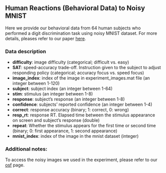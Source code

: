 ## Human Reactions (Behavioral Data) to Noisy MNIST
Here we provide our behavioral data from 64 human subjects who performed a digit discrimination task using noisy MNIST dataset. For more details, pleases refer to our paper [here](https://www.biorxiv.org/content/10.1101/2022.08.23.505015v1.abstract).

### Data description
- **difficulty**: image difficulty (categorical; difficult vs. easy)
- **SAT**: speed-accuracy trade-off. Instruction given to the subject to adjust responding policy (categorical; accuracy focus vs. speed focus)
- **image_index**: index of the image in experiment_images.mat file (an integer between 1-120)
- **subject**: subject index (an integer between 1-64)
- **stim**: stimulus (an integer between 1-8)
- **response**: subject’s response (an integer between 1-8)
- **confidence**: subjects’ reported confidence (an integer between 1-4)
- **correct**: response accuracy (binary; 1: correct, 0: wrong)
- **resp_rt**: response RT. Elapsed time between the stimulus appearance on screen and subject’s response (double)
- **repeat**: Whether the stimulus appears for the first time or second time (binary; 0: first appearance, 1: second appearance)
- **mnist_index**: index of the image in the mnist dataset (integer)

### Additional notes:
To access the noisy images we used in the experiment, please refer to our [osf](https://osf.io/akwty/) page. 

